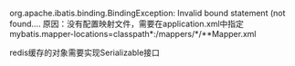 org.apache.ibatis.binding.BindingException: Invalid bound statement (not found....
原因：没有配置映射文件，需要在application.xml中指定mybatis.mapper-locations=classpath*:/mappers/*/**Mapper.xml

redis缓存的对象需要实现Serializable接口